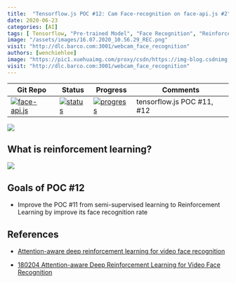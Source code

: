 ```yaml
---
title:  "Tensorflow.js POC #12: Cam Face-recognition on face-api.js #2"
date: 2020-06-23
categories: [AI]
tags: [ Tensorflow, "Pre-trained Model", "Face Recognition", "Reinforcement Learning" ]
image: "/assets/images/16.07.2020_10.56.29_REC.png"
visit: "http://dlc.barco.com:3001/webcam_face_recognition"
authors: [wenchiehlee]
image: "https://pic1.xuehuaimg.com/proxy/csdn/https://img-blog.csdnimg.cn/20181106203614588.png?x-oss-process=image/watermark,type_ZmFuZ3poZW5naGVpdGk,shadow_10,text_aHR0cHM6Ly9ibG9nLmNzZG4ubmV0L3FxXzM5MjQ1MjA3,size_16,color_FFFFFF,t_70"
visit: "http://dlc.barco.com:3001/webcam_face_recognition"
---
```


| Git Repo                                                                                                                                         | Status                                                                                                                                                                | Progress                                                                                                                    | Comments                                                     |
|--------------------------------------------------------------------------------------------------------------------------------------------------|-----------------------------------------------------------------------------------------------------------------------------------------------------------------------|----------------------------------------------------------------------------------------------------------------------------------------|--------------------------------------------------------------|
| [![face-api.js](https://img.shields.io/badge/face_api.js-gray?logo=tensorflow)](https://git.barco.com/users/wjlee/repos/face-api.js/browse/posenet) | [![status](https://tailab.barco.com:9443/deeplearningcomputing/face-api.js/badges/master/pipeline.svg)](https://tailab.barco.com:9443/deeplearningcomputing/face-api.js/pipelines) | [![progress](https://img.shields.io/badge/face_api.js-POC-red?logo=javascript)](http://dlc.barco.com:3001/webcam_face_recognition)|tensorflow.js POC #11, #12|

[![](https://rebrand.ly/dlc_png_url)](https://rebrand.ly/dlc_uml_url)

## What is reinforcement learning?

![](https://nervanasystems.github.io/coach/_images/design.png)

## Goals of POC #12

* Improve the POC #11 from semi-supervised learning to Reinforcement Learning by improve its face recognition rate

## References
* [Attention-aware deep reinforcement learning for video face recognition](https://www.twblogs.net/a/5bf329f7bd9eee04040aa388)

* [180204 Attention-aware Deep Reinforcement Learning for Video Face Recognition](https://www.slideshare.net/takanoriogata1121/180203-attentionaware-deep-reinforcement-learning-for-video-face-recognition)



